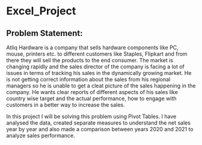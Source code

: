 # Excel_Project
## Problem Statement:
Atliq Hardware is a company that sells hardware components like PC, mouse, printers etc. to different customers like Staples, Flipkart and from there they will sell the products to the end consumer. The market is changing rapidly and the sales director of the company is facing a lot of issues in terms of tracking his sales in the dynamically growing market. He is not getting correct information about the sales from his regional managers so he is unable to get a cleat picture of the sales happening in the company. He wants clear reports of different aspects of his sales like country wise target and the actual performance, how to engage with customers in a better way to increase the sales. 

In this project I will be solving this problem using Pivot Tables. I have analysed the data, created separate measures to understand the net sales year by year and also made a comparison between years 2020 and 2021 to analyze sales performance.
